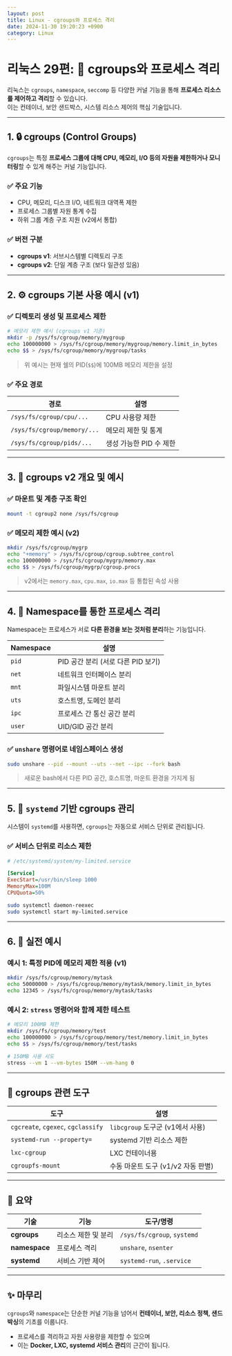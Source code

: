 ```yaml
---
layout: post
title: Linux - cgroups와 프로세스 격리
date: 2024-11-30 19:20:23 +0900
category: Linux
---
```

# 리눅스 29편: 🧱 cgroups와 프로세스 격리

리눅스는 `cgroups`, `namespace`, `seccomp` 등 다양한 커널 기능을 통해 **프로세스 리소스를 제어하고 격리**할 수 있습니다.  
이는 컨테이너, 보안 샌드박스, 시스템 리소스 제어의 핵심 기술입니다.

---

## 1. 🔒 cgroups (Control Groups)

`cgroups`는 특정 **프로세스 그룹에 대해 CPU, 메모리, I/O 등의 자원을 제한하거나 모니터링**할 수 있게 해주는 커널 기능입니다.

### ✅ 주요 기능
- CPU, 메모리, 디스크 I/O, 네트워크 대역폭 제한
- 프로세스 그룹별 자원 통계 수집
- 하위 그룹 계층 구조 지원 (v2에서 통합)

### ✅ 버전 구분
- **cgroups v1**: 서브시스템별 디렉토리 구조
- **cgroups v2**: 단일 계층 구조 (보다 일관성 있음)

---

## 2. ⚙️ cgroups 기본 사용 예시 (v1)

### ✅ 디렉토리 생성 및 프로세스 제한
```bash
# 메모리 제한 예시 (cgroups v1 기준)
mkdir -p /sys/fs/cgroup/memory/mygroup
echo 100000000 > /sys/fs/cgroup/memory/mygroup/memory.limit_in_bytes
echo $$ > /sys/fs/cgroup/memory/mygroup/tasks
```

> 위 예시는 현재 쉘의 PID(`$$`)에 100MB 메모리 제한을 설정

### ✅ 주요 경로

| 경로 | 설명 |
|------|------|
| `/sys/fs/cgroup/cpu/...` | CPU 사용량 제한 |
| `/sys/fs/cgroup/memory/...` | 메모리 제한 및 통계 |
| `/sys/fs/cgroup/pids/...` | 생성 가능한 PID 수 제한 |

---

## 3. 🧩 cgroups v2 개요 및 예시

### ✅ 마운트 및 계층 구조 확인
```bash
mount -t cgroup2 none /sys/fs/cgroup
```

### ✅ 메모리 제한 예시 (v2)
```bash
mkdir /sys/fs/cgroup/mygrp
echo "+memory" > /sys/fs/cgroup/cgroup.subtree_control
echo 100000000 > /sys/fs/cgroup/mygrp/memory.max
echo $$ > /sys/fs/cgroup/mygrp/cgroup.procs
```

> v2에서는 `memory.max`, `cpu.max`, `io.max` 등 통합된 속성 사용

---

## 4. 🧱 Namespace를 통한 프로세스 격리

Namespace는 프로세스가 서로 **다른 환경을 보는 것처럼 분리**하는 기능입니다.

| Namespace | 설명 |
|-----------|------|
| `pid`     | PID 공간 분리 (서로 다른 PID 보기) |
| `net`     | 네트워크 인터페이스 분리 |
| `mnt`     | 파일시스템 마운트 분리 |
| `uts`     | 호스트명, 도메인 분리 |
| `ipc`     | 프로세스 간 통신 공간 분리 |
| `user`    | UID/GID 공간 분리 |

### ✅ `unshare` 명령어로 네임스페이스 생성
```bash
sudo unshare --pid --mount --uts --net --ipc --fork bash
```

> 새로운 bash에서 다른 PID 공간, 호스트명, 마운트 환경을 가지게 됨

---

## 5. 🔧 `systemd` 기반 cgroups 관리

시스템이 `systemd`를 사용하면, `cgroups`는 자동으로 서비스 단위로 관리됩니다.

### ✅ 서비스 단위로 리소스 제한
```ini
# /etc/systemd/system/my-limited.service

[Service]
ExecStart=/usr/bin/sleep 1000
MemoryMax=100M
CPUQuota=50%
```

```bash
sudo systemctl daemon-reexec
sudo systemctl start my-limited.service
```

---

## 6. 🧪 실전 예시

### 예시 1: 특정 PID에 메모리 제한 적용 (v1)
```bash
mkdir /sys/fs/cgroup/memory/mytask
echo 50000000 > /sys/fs/cgroup/memory/mytask/memory.limit_in_bytes
echo 12345 > /sys/fs/cgroup/memory/mytask/tasks
```

### 예시 2: `stress` 명령어와 함께 제한 테스트
```bash
# 메모리 100MB 제한
mkdir /sys/fs/cgroup/memory/test
echo 100000000 > /sys/fs/cgroup/memory/test/memory.limit_in_bytes
echo $$ > /sys/fs/cgroup/memory/test/tasks

# 150MB 사용 시도
stress --vm 1 --vm-bytes 150M --vm-hang 0
```

---

## 🧩 cgroups 관련 도구

| 도구 | 설명 |
|------|------|
| `cgcreate`, `cgexec`, `cgclassify` | `libcgroup` 도구군 (v1에서 사용) |
| `systemd-run --property=` | systemd 기반 리소스 제한 |
| `lxc-cgroup` | LXC 컨테이너용 |
| `cgroupfs-mount` | 수동 마운트 도구 (v1/v2 자동 판별) |

---

## 📌 요약

| 기술 | 기능 | 도구/명령 |
|------|------|------------|
| **cgroups** | 리소스 제한 및 분리 | `/sys/fs/cgroup`, `systemd` |
| **namespace** | 프로세스 격리 | `unshare`, `nsenter` |
| **systemd** | 서비스 기반 제어 | `systemd-run`, `.service` |

---

## ✨ 마무리

`cgroups`와 `namespace`는 단순한 커널 기능을 넘어서 **컨테이너, 보안, 리소스 정책, 샌드박싱**의 기초를 이룹니다.

- 프로세스를 격리하고 자원 사용량을 제한할 수 있으며  
- 이는 **Docker, LXC, systemd 서비스 관리**의 근간이 됩니다.